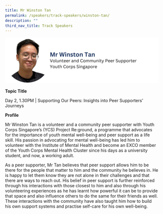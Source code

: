 ```yaml
---
title: Mr Winston Tan
permalink: /speakers/track-speakers/winston-tan/
description: ""
third_nav_title: Track Speakers
---
```

<div style="display: flex; flex-wrap: wrap;">
  <div style="flex-basis: 100%; max-width: 100%;">
    <img alt="track speakers 1" src="/images/SpeakersPhoto/winstontanv0.png">
  </div>
</div>
	
<b>Topic Title</b>

<p id="left">Day 2, 1.30PM | Supporting Our Peers: Insights into Peer Supporters’ Journeys</p>

<b>Profile</b>	

Mr Winston Tan is a volunteer and a community peer supporter with Youth Corps Singapore’s (YCS) Project Re:ground, a programme that advocates for the importance of youth mental well-being and peer support as a life skill. His passion in advocating for mental well-being has led him to volunteer with the Institute of Mental Health and become an EXCO member of the Youth Corps Mental Health Cluster since his days as a university student, and now, a working adult.

As a peer supporter, Mr Tan believes that peer support allows him to be there for the people that matter to him and the community he believes in. He is happy to let them know they are not alone in their challenges and that there are ways to reach out. His belief in peer support is further reinforced through his interactions with those closest to him and also through his volunteering experiences as he has learnt how powerful it can be to provide that space and also influence others to do the same for their friends as well. These interactions with the community have also taught him how to build his own support systems and practise self-care for his own well-being.